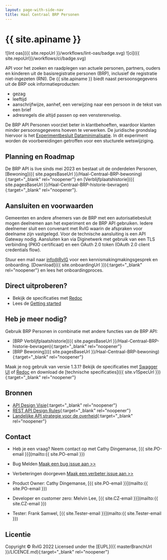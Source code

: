 ```yaml
---
layout: page-with-side-nav
title: Haal Centraal BRP Personen
---
```

# {{ site.apiname }}

![lint oas]({{ site.repoUrl }}/workflows/lint-oas/badge.svg)
![ci]({{ site.repoUrl}}/workflows/ci/badge.svg)

API voor het zoeken en raadplegen van actuele personen, partners, ouders en kinderen uit de basisregistratie personen (BRP), inclusief de registratie niet-ingezeten (RNI).
De {{ site.apiname }} biedt naast persoonsgegevens uit de BRP ook informatieproducten:
- gezag
- leeftijd
- aanschrijfwijze, aanhef, een verwijzing naar een persoon in de tekst van een brief
- adresregels die altijd passen op een vensterenvelop.

De BRP API Personen voorziet beter in klantbehoeften, waardoor klanten minder persoonsgegevens hoeven te verwerken. De juridische grondslag hiervoor is het [Experimentbesluit Dataminimalisatie](https://zoek.officielebekendmakingen.nl/stb-2024-96.html). In dit experiment worden de voorbereidingen getroffen voor een stucturele wetswijziging.

## Planning en Roadmap
De BRP API is live sinds mei 2023 en bestaat uit de onderdelen Personen, [Bewoning]({{ site.pagesBaseUrl }}/Haal-Centraal-BRP-bewoning){:target="_blank" rel="noopener"} en [Verblijfplaatshistorie]({{ site.pagesBaseUrl }}/Haal-Centraal-BRP-historie-bevragen){:target="_blank" rel="noopener"}. 

## Aansluiten en voorwaarden
Gemeenten en andere afnemers van de BRP met een autorisatiebesluit mogen deelnemen aan het experiment en de BRP API gebruiken. Iedere deelnemer sluit een convenant met RvIG waarin de afspraken voor deelname zijn vastgelegd. Voor de technische aansluiting is een API Gateway nodig. Aansluiten kan via Diginetwerk met gebruik van een TLS verbinding (PKIO certificaat) en een OAuth 2.0 token (OAuth 2.0 client credentials flow).

Stuur een mail naar [info@RvIG](mailto:info@rvig) voor een kennismakingmakingsgesprek en onboarding. [Download]({{ site.onboardingUrl }}){:target="_blank" rel="noopener"} en lees het onboardingproces.

## Direct uitproberen?
* Bekijk de specificaties met [Redoc](./v2/redoc)
* Lees de [Getting started](./v2/getting-started)

## Heb je meer nodig?
Gebruik BRP Personen in combinatie met andere functies van de BRP API:

* [BRP Verblijfplaatshistorie]({{ site.pagesBaseUrl }}/Haal-Centraal-BRP-historie-bevragen){:target="_blank" rel="noopener"}
* [BRP Bewoning]({{ site.pagesBaseUrl }}/Haal-Centraal-BRP-bewoning){:target="_blank" rel="noopener"}

Maak je nog gebruik van versie 1.3.1? Bekijk de specificaties met [Swagger UI](./v1/swagger-ui) of [Redoc](./v1/redoc) en download de [technische specificaties]({{ site.v1SpecUrl }}){:target="_blank" rel="noopener"}

## Bronnen

* [API Design Visie](https://github.com/Geonovum/KP-APIs/blob/master/overleggen/Werkgroep%20API%20design%20visie/API%20Design%20Visie.md){:target="_blank" rel="noopener"}
* [REST API Design Rules](https://docs.geostandaarden.nl/api/API-Designrules/){:target="_blank" rel="noopener"}
* [Landelijke API strategie voor de overheid](https://geonovum.github.io/KP-APIs/){:target="_blank" rel="noopener"}

## Contact

* Heb je een vraag? Neem contact op met Cathy Dingemanse, [{{ site.PO-email }}](mailto:{{ site.PO-email }}) 
* Bug Melden
  [Maak een bug issue aan >>](https://github.com/BRP-API/Haal-Centraal-BRP-bevragen/issues/new?assignees=&labels=bug&template=bug_report.md&title=)
* Verbeteringen doorgeven
  [Maak een verbeter issue aan >>](https://github.com/BRP-API/Haal-Centraal-BRP-bevragen/issues/new?assignees=&labels=enhancement&template=enhancement.md&title=)

* Product Owner: Cathy Dingemanse, [{{ site.PO-email }}](mailto:{{ site.PO-email }})
* Developer en customer zero: Melvin Lee, [{{ site.CZ-email }}](mailto:{{ site.CZ-email }})
* Tester: Frank Samwel, [{{ site.Tester-email }}](mailto:{{ site.Tester-email }})

## Licentie

Copyright &copy; RvIG 2022
Licensed under the [EUPL]({{ masterBranchUrl }}/LICENCE.md){:target="_blank" rel="noopener"}
